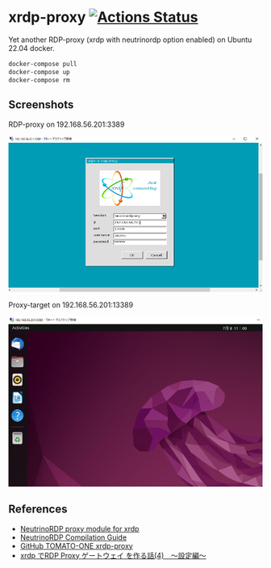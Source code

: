 # xrdp-proxy [![Actions Status](https://github.com/naruhito/xrdp-proxy/workflows/dockerhub/badge.svg)](https://github.com/naruhito/xrdp-proxy/actions)

Yet another RDP-proxy (xrdp with neutrinordp option enabled) on Ubuntu 22.04 docker.

```
docker-compose pull
docker-compose up
docker-compose rm
```

## Screenshots

RDP-proxy on 192.168.56.201:3389

![rdp-proxy](screenshots/rdp-proxy.png)

Proxy-target on 192.168.56.201:13389

![rdp-proxy-2](screenshots/rdp-proxy-2.png)

## References

- [NeutrinoRDP proxy module for xrdp](https://github.com/neutrinolabs/xrdp/wiki/NeutrinoRDP-proxy-module-for-xrdp)
- [NeutrinoRDP Compilation Guide](https://github.com/neutrinolabs/NeutrinoRDP/wiki/Compilation)
- [GitHub TOMATO-ONE xrdp-proxy](https://github.com/TOMATO-ONE/xrdp-proxy)
- [xrdp でRDP Proxy ゲートウェイ を作る話(4)　〜設定編〜](https://qiita.com/JUNKER_TOMATO/items/51cbff0fcc8fd6c792b1)
